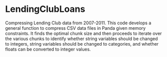 # LendingClubLoans
Compressing Lending Club data from 2007-2011.  This code develops a general function to compress CSV data files in Panda given memory constraints.  It finds the optimal chunk size and then proceeds to iterate over the various chunks to identify whether string variables should be changed to integers, string variables should be changed to categories, and whether floats can be converted to integer values.

